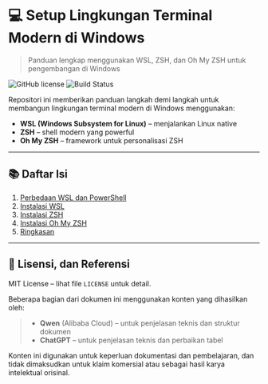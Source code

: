 # 💻 Setup Lingkungan Terminal Modern di Windows

> Panduan lengkap menggunakan WSL, ZSH, dan Oh My ZSH untuk pengembangan di Windows

![GitHub license](https://img.shields.io/github/license/fauzhanFARTF/wsl-zsh )
![Build Status](https://img.shields.io/badge/build-passing-brightgreen )

Repositori ini memberikan panduan langkah demi langkah untuk membangun lingkungan terminal modern di Windows menggunakan:

- **WSL (Windows Subsystem for Linux)** – menjalankan Linux native  
- **ZSH** – shell modern yang powerful  
- **Oh My ZSH** – framework untuk personalisasi ZSH

---

## 📚 Daftar Isi

1. [Perbedaan WSL dan PowerShell](docs/1-perbedaan-wsl-dan-powershell.md)
2. [Instalasi WSL](docs/2-instalasi-wsl.md)
3. [Instalasi ZSH](docs/3-instalasi-zsh.md)
4. [Instalasi Oh My ZSH](docs/4-instalasi-oh-my-zsh.md)
5. [Ringkasan](docs/5-ringkasan.md)

---

## 📌 Lisensi, dan Referensi

MIT License – lihat file `LICENSE` untuk detail.

Beberapa bagian dari dokumen ini menggunakan konten yang dihasilkan oleh:
> - **Qwen** (Alibaba Cloud) – untuk penjelasan teknis dan struktur dokumen
> - **ChatGPT** – untuk penjelasan teknis dan perbaikan tabel

Konten ini digunakan untuk keperluan dokumentasi dan pembelajaran, dan tidak dimaksudkan untuk klaim komersial atau sebagai hasil karya intelektual orisinal.
